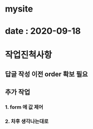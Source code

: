 # mysite

# date : 2020-09-18

# 작업진척사항
## 답글 작성 이전 order 확보 필요


## 추가 작업
### 1. form 에 값 제어
### 2. 차후 생각나는대로
